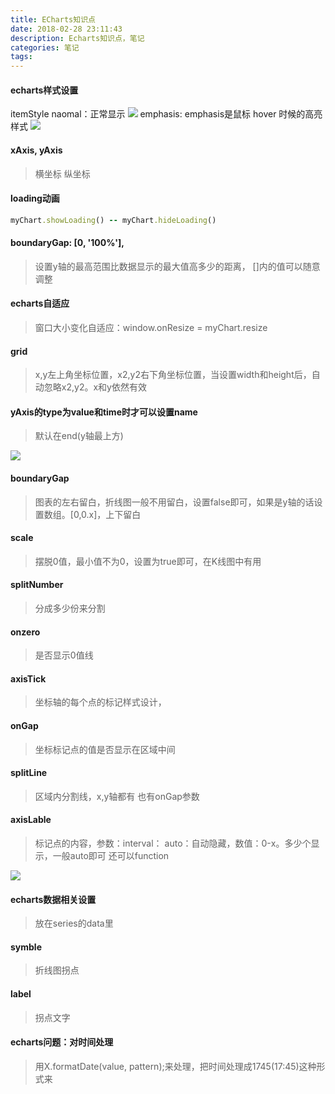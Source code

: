 ```yaml
---
title: ECharts知识点
date: 2018-02-28 23:11:43
description: Echarts知识点，笔记
categories: 笔记
tags:
---
```


#### echarts样式设置
 itemStyle   naomal：正常显示
  <img src="/images/image83.png"/>
 emphasis: emphasis是鼠标 hover 时候的高亮样式
 <img src="/images/image84.png"/>

#### xAxis, yAxis
> 横坐标      纵坐标

#### loading动画
```ruby
myChart.showLoading() -- myChart.hideLoading()
```

#### boundaryGap: [0, '100%'],
> 设置y轴的最高范围比数据显示的最大值高多少的距离， []内的值可以随意调整

#### echarts自适应
> 窗口大小变化自适应：window.onResize = myChart.resize

#### grid
> x,y左上角坐标位置，x2,y2右下角坐标位置，当设置width和height后，自动忽略x2,y2。x和y依然有效

#### yAxis的type为value和time时才可以设置name
> 默认在end(y轴最上方)
<img src="/images/image85.png"/>

#### boundaryGap
> 图表的左右留白，折线图一般不用留白，设置false即可，如果是y轴的话设置数组。[0,0.x]，上下留白

#### scale
> 摆脱0值，最小值不为0，设置为true即可，在K线图中有用

#### splitNumber
> 分成多少份来分割

#### onzero
> 是否显示0值线

#### axisTick
> 坐标轴的每个点的标记样式设计，

#### onGap
> 坐标标记点的值是否显示在区域中间

#### splitLine
> 区域内分割线，x,y轴都有 也有onGap参数

#### axisLable
> 标记点的内容，参数：interval： auto：自动隐藏，数值：0-x。多少个显示，一般auto即可
  还可以function
<img src="/images/image86.png"/>

#### echarts数据相关设置
> 放在series的data里

#### symble
> 折线图拐点

#### label
> 拐点文字

#### echarts问题：对时间处理
> 用X.formatDate(value, pattern);来处理，把时间处理成1745(17:45)这种形式来

















